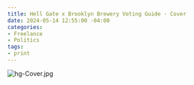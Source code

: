 ```yaml
---
title: Hell Gate x Brooklyn Brewery Voting Guide - Cover
date: 2024-05-14 12:55:00 -04:00
categories:
- Freelance
- Politics
tags:
- print
---
```


![hg-Cover.jpg](/uploads/hg-Cover.jpg)